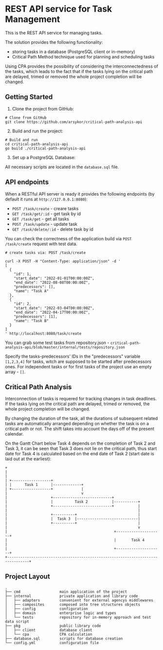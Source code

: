 # REST API service for Task Management

This is the REST API service for managing tasks. 

The solution provides the following functionality:

* storing tasks in a database (PostgreSQL client or in-memory)
* Critical Path Method technique used for planning and scheduling tasks
 
Using CPA provides the possibility of considering the interconnectedness of the tasks, which leads to the fact that if the tasks lying on the critical path are delayed, trimed or removed the whole project completion will be changed.

## Getting Started
1. Clone the project from GitHub:

```shell
# Clone from GitHub
git clone https://github.com/arsykor/critical-path-analysis-api
```

2. Build and run the project:

```shell
# Build and run
cd critical-path-analysis-api
go build ./critical-path-analysis-api
```

3. Set up a PostgreSQL Database:

All necessary scripts are located in the `database.sql` file.

## API endpoints

When a RESTful API server is ready it provides the following endpoints (by default it runs at `http://127.0.0.1:8080`):

* `POST /task/create` - creare tasks
* `GET /task/get/:id` - get task by id
* `GET /task/get` - get all tasks
* `POST /task/update` - update task
* `GET /task/delete/:id` - delete task by id

You can check the correctness of the application build via `POST /task/create` request with test data.

```shell
# create tasks via: POST /task/create

curl -X POST -H "Content-Type: application/json" -d '
[
  {
    "id": 1,
    "start_date": "2022-01-01T00:00:00Z",
    "end_date": "2022-08-08T00:00:00Z",
    "predecessors": [],
    "name": "Task A"
  },
  {
    "id": 2,
    "start_date": "2022-03-04T00:00:00Z",
    "end_date": "2022-04-17T00:00:00Z",
    "predecessors": [1],
    "name": "Task B"
  }
]
' http://localhost:8080/task/create
```
You can grab some test tasks from repository.json - `critical-path-analysis-api/blob/master/internal/tests/repository.json`

Specify the tasks-predecessors' IDs in the "predecessors" variable `[1,2,3,4]` for tasks, witch are supposed to be started after predecessors ones. For independent tasks or for first tasks of the project use an empty array - `[]`.

## Critical Path Analysis

Interconnection of tasks is requered for tracking changes in task deadlines. If the tasks lying on the critical path are delayed, trimed or removed,  the whole project completion will be changed.

By changing the duration of the task, all the durations of subsequent related tasks are automatically arranged depending on whether the task is on a critical path or not. The shift takes into account the days off of the present calendar.

On the Gantt Chart below Task 4 depends on the completion of Task 2 and Task 3, it can be seen that Task 3 does not lie on the critical path, thus start date for Task 4 is calculated based on the end date of Task 2 (start date is laid out at the earliest):

``` 
+
|                                                                                        
|                                                                                        
| +------------------+                                                                   
| |      Task 1      |-------------+                                                     
| +------------------+             |                                                     
|                                  v                                                     
|                    +---------------------------+                                       
|                    |          Task 2           |-----------+                           
|                    +---------------------------+           |                           
|                                                            |                           
|                    +----------+                            |                           
|                    |  Task 3  |----------------------------|                           
|                    +----------+                            |                           
|                                                            v                           
|                                                 +---------------------+                
|                                                 |       Task 4        |                
|                                                 +---------------------+                
+--------------------------------------------------------------------------------+                                                      
```

## Project Layout
 
```
.
├── cmd                  main application of the project
├── internal             private application and library code
│   ├── adapters         convenient for external agencys middlewares
│   ├── composites       composed into tree structures objects
│   ├── config           configuration
│   ├── domain           enterprise logic and types
│   └── tests            repository for in-memory approach and test data script
├── pkg                  public library code
│   ├── client           database client
│   └── cpa              CPA calculation
├── database.sql         scripts for database creation
└── config.yml           configuration file
```
